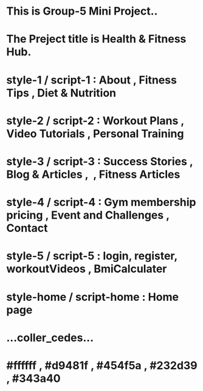 # This is Group-5 Mini Project..

# The Preject title is Health & Fitness Hub.

#

#

# style-1 / script-1 : About , Fitness Tips , Diet & Nutrition

#

# style-2 / script-2 : Workout Plans , Video Tutorials , Personal Training

#

# style-3 / script-3 : Success Stories , Blog & Articles ,  , Fitness Articles

#

# style-4 / script-4 : Gym membership pricing , Event and Challenges , Contact

#

# style-5 / script-5 : login, register, workoutVideos , BmiCalculater

#

# style-home / script-home : Home page

#

# ...coller_cedes...

# #ffffff , #d9481f , #454f5a , #232d39 , #343a40

#

#
